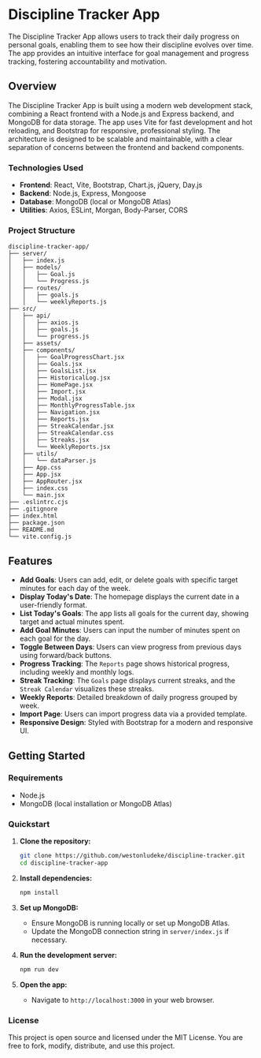 # Discipline Tracker App

The Discipline Tracker App allows users to track their daily progress on personal goals, enabling them to see how their discipline evolves over time. The app provides an intuitive interface for goal management and progress tracking, fostering accountability and motivation.

## Overview

The Discipline Tracker App is built using a modern web development stack, combining a React frontend with a Node.js and Express backend, and MongoDB for data storage. The app uses Vite for fast development and hot reloading, and Bootstrap for responsive, professional styling. The architecture is designed to be scalable and maintainable, with a clear separation of concerns between the frontend and backend components.

### Technologies Used

- **Frontend**: React, Vite, Bootstrap, Chart.js, jQuery, Day.js
- **Backend**: Node.js, Express, Mongoose
- **Database**: MongoDB (local or MongoDB Atlas)
- **Utilities**: Axios, ESLint, Morgan, Body-Parser, CORS

### Project Structure

```
discipline-tracker-app/
├── server/
│   ├── index.js
│   ├── models/
│   │   ├── Goal.js
│   │   └── Progress.js
│   ├── routes/
│   │   ├── goals.js
│   │   └── weeklyReports.js
├── src/
│   ├── api/
│   │   ├── axios.js
│   │   ├── goals.js
│   │   └── progress.js
│   ├── assets/
│   ├── components/
│   │   ├── GoalProgressChart.jsx
│   │   ├── Goals.jsx
│   │   ├── GoalsList.jsx
│   │   ├── HistoricalLog.jsx
│   │   ├── HomePage.jsx
│   │   ├── Import.jsx
│   │   ├── Modal.jsx
│   │   ├── MonthlyProgressTable.jsx
│   │   ├── Navigation.jsx
│   │   ├── Reports.jsx
│   │   ├── StreakCalendar.jsx
│   │   ├── StreakCalendar.css
│   │   ├── Streaks.jsx
│   │   └── WeeklyReports.jsx
│   ├── utils/
│   │   └── dataParser.js
│   ├── App.css
│   ├── App.jsx
│   ├── AppRouter.jsx
│   ├── index.css
│   └── main.jsx
├── .eslintrc.cjs
├── .gitignore
├── index.html
├── package.json
├── README.md
└── vite.config.js
```

## Features

- **Add Goals**: Users can add, edit, or delete goals with specific target minutes for each day of the week.
- **Display Today's Date**: The homepage displays the current date in a user-friendly format.
- **List Today's Goals**: The app lists all goals for the current day, showing target and actual minutes spent.
- **Add Goal Minutes**: Users can input the number of minutes spent on each goal for the day.
- **Toggle Between Days**: Users can view progress from previous days using forward/back buttons.
- **Progress Tracking**: The `Reports` page shows historical progress, including weekly and monthly logs.
- **Streak Tracking**: The `Goals` page displays current streaks, and the `Streak Calendar` visualizes these streaks.
- **Weekly Reports**: Detailed breakdown of daily progress grouped by week.
- **Import Page**: Users can import progress data via a provided template.
- **Responsive Design**: Styled with Bootstrap for a modern and responsive UI.

## Getting Started

### Requirements

- Node.js
- MongoDB (local installation or MongoDB Atlas)

### Quickstart

1. **Clone the repository:**
   ```sh
   git clone https://github.com/westonludeke/discipline-tracker.git
   cd discipline-tracker-app
   ```

2. **Install dependencies:**
   ```sh
   npm install
   ```

3. **Set up MongoDB:**
   - Ensure MongoDB is running locally or set up MongoDB Atlas.
   - Update the MongoDB connection string in `server/index.js` if necessary.

4. **Run the development server:**
   ```sh
   npm run dev
   ```

5. **Open the app:**
   - Navigate to `http://localhost:3000` in your web browser.

### License

This project is open source and licensed under the MIT License. You are free to fork, modify, distribute, and use this project.
